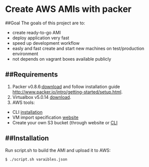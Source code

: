 Create AWS AMIs with packer
=============


##Goal
The goals of this project are to:
+ create ready-to-go AMI
+ deploy application very fast
+ speed up development workflow
+ easly and fast create and start new machines on test/production environment
+ not depends on vagrant boxes available publicly 


##Requirements
-----------
1. Packer v0.8.6:[download](http://www.packer.io/downloads.html) and follow installation guide http://www.packer.io/intro/getting-started/setup.html.
2. Virtualbox v5.0.14 [download](https://www.virtualbox.org/wiki/Downloads).
3. AWS tools:
+ CLI [installation](http://docs.aws.amazon.com/cli/latest/userguide/installing.html)
+ VM import specification [website](http://docs.aws.amazon.com/AWSEC2/latest/UserGuide/VMImportPrerequisites.html)
+ Create your own S3 bucket (through website or [CLI](http://docs.aws.amazon.com/cli/latest/reference/s3api/create-bucket.html)


##Installation
-----------

Run script.sh to build the AMI and upload it to AWS:
```
$ ./script.sh varaibles.json
```
